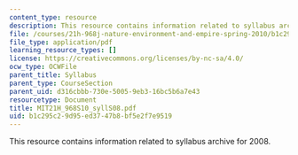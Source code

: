 ```yaml
---
content_type: resource
description: This resource contains information related to syllabus archive for 2008.
file: /courses/21h-968j-nature-environment-and-empire-spring-2010/b1c295c29d95ed3747b8bf5e2f7e9519_MIT21H_968S10_syllS08.pdf
file_type: application/pdf
learning_resource_types: []
license: https://creativecommons.org/licenses/by-nc-sa/4.0/
ocw_type: OCWFile
parent_title: Syllabus
parent_type: CourseSection
parent_uid: d316cbbb-730e-5005-9eb3-16bc5b6a7e43
resourcetype: Document
title: MIT21H_968S10_syllS08.pdf
uid: b1c295c2-9d95-ed37-47b8-bf5e2f7e9519
---
```

This resource contains information related to syllabus archive for 2008.